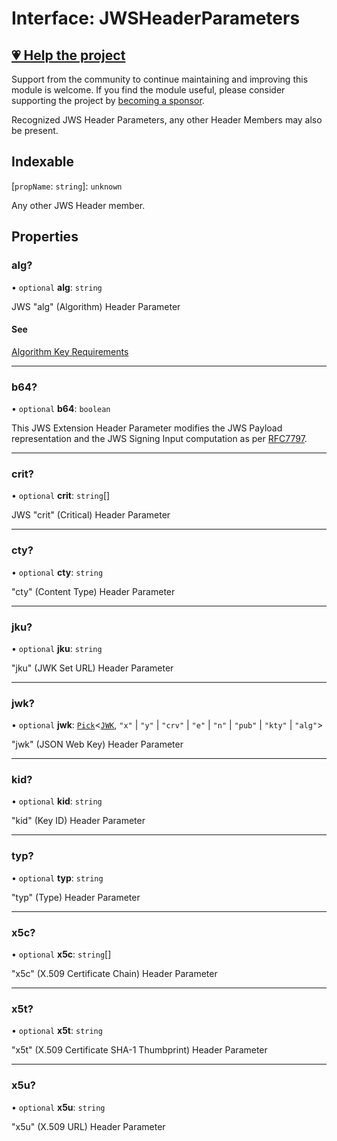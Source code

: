 # Interface: JWSHeaderParameters

## [💗 Help the project](https://github.com/sponsors/panva)

Support from the community to continue maintaining and improving this module is welcome. If you find the module useful, please consider supporting the project by [becoming a sponsor](https://github.com/sponsors/panva).

Recognized JWS Header Parameters, any other Header Members may also be present.

## Indexable

\[`propName`: `string`\]: `unknown`

Any other JWS Header member.

## Properties

### alg?

• `optional` **alg**: `string`

JWS "alg" (Algorithm) Header Parameter

#### See

[Algorithm Key Requirements](https://github.com/panva/jose/issues/210#jws-alg)

***

### b64?

• `optional` **b64**: `boolean`

This JWS Extension Header Parameter modifies the JWS Payload representation and the JWS Signing
Input computation as per [RFC7797](https://www.rfc-editor.org/rfc/rfc7797).

***

### crit?

• `optional` **crit**: `string`[]

JWS "crit" (Critical) Header Parameter

***

### cty?

• `optional` **cty**: `string`

"cty" (Content Type) Header Parameter

***

### jku?

• `optional` **jku**: `string`

"jku" (JWK Set URL) Header Parameter

***

### jwk?

• `optional` **jwk**: [`Pick`](https://www.typescriptlang.org/docs/handbook/utility-types.html#picktype-keys)\<[`JWK`](JWK.md), `"x"` \| `"y"` \| `"crv"` \| `"e"` \| `"n"` \| `"pub"` \| `"kty"` \| `"alg"`\>

"jwk" (JSON Web Key) Header Parameter

***

### kid?

• `optional` **kid**: `string`

"kid" (Key ID) Header Parameter

***

### typ?

• `optional` **typ**: `string`

"typ" (Type) Header Parameter

***

### x5c?

• `optional` **x5c**: `string`[]

"x5c" (X.509 Certificate Chain) Header Parameter

***

### x5t?

• `optional` **x5t**: `string`

"x5t" (X.509 Certificate SHA-1 Thumbprint) Header Parameter

***

### x5u?

• `optional` **x5u**: `string`

"x5u" (X.509 URL) Header Parameter
